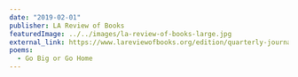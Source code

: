 ```yaml
---
date: "2019-02-01"
publisher: LA Review of Books
featuredImage: ../../images/la-review-of-books-large.jpg
external_link: https://www.lareviewofbooks.org/edition/quarterly-journal-no-21-epistolary-issue/
poems: 
  - Go Big or Go Home
---
```

